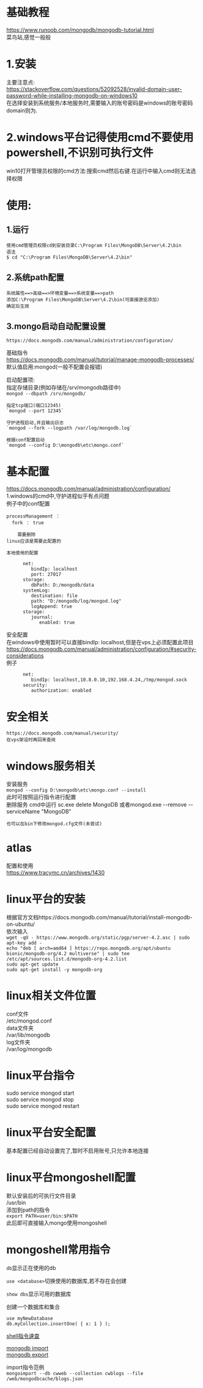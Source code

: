 基础教程  
===
  https://www.runoob.com/mongodb/mongodb-tutorial.html  
  菜鸟站,感觉一般般  
  
1.安装
===
  主要注意点:  
    https://stackoverflow.com/questions/52092528/invalid-domain-user-password-while-installing-mongodb-on-windows10  
  在选择安装到系统服务/本地服务时,需要输入的账号密码是windows的账号密码  
  domain则为.  

2.windows平台记得使用cmd不要使用powershell,不识别可执行文件  
===
  win10打开管理员权限的cmd方法:搜索cmd然后右键.在运行中输入cmd则无法选择权限  
  
使用:  
===
  1.运行  
  ---
    使用cmd管理员权限cd到安装目录C:\Program Files\MongoDB\Server\4.2\bin  
    语法  
    $ cd "C:\Program Files\MongoDB\Server\4.2\bin"  
  
  2.系统path配置  
  ---
    系统属性==>高级==>环境变量==>系统变量==>path  
    添加C:\Program Files\MongoDB\Server\4.2\bin(可直接游览添加)  
    确定后生效  
    
  3.mongo启动自动配置设置  
  ---
    https://docs.mongodb.com/manual/administration/configuration/  
      
基础指令  
  https://docs.mongodb.com/manual/tutorial/manage-mongodb-processes/  
  默认值启用:mongod(一般不配置会报错)  
    
  启动配置项:  
    指定存储目录(例如存储在/srv/mongodb路径中)  
    `mongod --dbpath /srv/mongodb/`  
    
    指定tcp端口(端口12345)    
    `mongod --port 12345`    
    
    守护进程启动,并且输出日志  
    `mongod --fork --logpath /var/log/mongodb.log`  
      
    根据conf配置启动  
    `mongod --config D:\mongodb\etc\mongo.conf`  
      
基本配置  
===
  https://docs.mongodb.com/manual/administration/configuration/  
    1.windows的cmd中,守护进程似乎有点问题  
    例子中的conf配置  
    
```
processManagement ：  
  fork ： true 
```
        需要删除   
    linux应该是需要此配置的    
      
    本地使用的配置  
```
      net:
         bindIp: localhost
         port: 27017
      storage:
         dbPath: D:/mongodb/data
      systemLog:
         destination: file
         path: "D:/mongodb/log/mongod.log"
         logAppend: true
      storage:
         journal:
            enabled: true
```
  
安全配置  
  在windows中使用暂时可以直接bindIp: localhost,但是在vps上必须配置此项目  
  https://docs.mongodb.com/manual/administration/configuration/#security-considerations  
    例子  
    
```
      net:
         bindIp: localhost,10.8.0.10,192.168.4.24,/tmp/mongod.sock
      security:
         authorization: enabled
```  

安全相关  
===
    https://docs.mongodb.com/manual/security/  
    在vps架设时再回来查阅  
      
windows服务相关 
===
  安装服务  
    `mongod --config D:\mongodb\etc\mongo.conf --install`   
    此时可按照运行指令进行配置  
  删除服务
  cmd中运行  sc.exe delete MongoDB
    或者mongod.exe --remove --serviceName "MongoDB"  
    
    也可以在bin下修改mongod.cfg文件(未尝试)
    
atlas 
===
  配置和使用  
    https://www.tracymc.cn/archives/1430  
  
  
linux平台的安装  
===
根据官方文档https://docs.mongodb.com/manual/tutorial/install-mongodb-on-ubuntu/    
依次输入    
`wget -qO - https://www.mongodb.org/static/pgp/server-4.2.asc | sudo apt-key add -`  
`echo "deb [ arch=amd64 ] https://repo.mongodb.org/apt/ubuntu bionic/mongodb-org/4.2 multiverse" | sudo tee /etc/apt/sources.list.d/mongodb-org-4.2.list`  
`sudo apt-get update`  
`sudo apt-get install -y mongodb-org`  
  
linux相关文件位置 
===
conf文件  
/etc/mongod.conf  
data文件夹  
/var/lib/mongodb  
log文件夹  
/var/log/mongodb  

linux平台指令  
===
sudo service mongod start  
sudo service mongod stop  
sudo service mongod restart  
  
linux平台安全配置  
===
基本配置已经自动设置完了,暂时不启用账号,只允许本地连接

linux平台mongoshell配置
===
默认安装后的可执行文件目录  
/usr/bin  
添加到path的指令  
`export PATH=user/bin:$PATH`  
此后即可直接输入mongo使用mongoshell

mongoshell常用指令
===
`db`显示正在使用的db  
  
`use <database>`切换使用的数据库,若不存在会创建  
  
`show dbs`显示可用的数据库  
  
创建一个数据库和集合  
```
use myNewDatabase
db.myCollection.insertOne( { x: 1 } );
```
[shell指令速查](https://docs.mongodb.com/manual/reference/mongo-shell/)  
  
[mongodb import](https://docs.mongodb.com/manual/reference/program/mongoimport/)  
[mongodb export](https://docs.mongodb.com/manual/reference/program/mongoexport/)  
  
import指令范例  
`mongoimport --db cwweb --collection cwblogs --file /web/mongodbcache/blogs.json`
